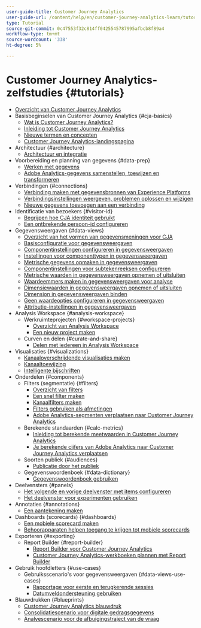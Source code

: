 ```yaml
---
user-guide-title: Customer Journey Analytics
user-guide-url: /content/help/en/customer-journey-analytics-learn/tutorials/overview.html
type: Tutorial
source-git-commit: 0c47553f32c814ff0425545787995afbcb8f89a4
workflow-type: tm+mt
source-wordcount: '338'
ht-degree: 5%

---
```



# Customer Journey Analytics-zelfstudies {#tutorials}

+ [Overzicht van Customer Journey Analytics](overview.md)
+ Basisbeginselen van Customer Journey Analytics {#cja-basics}
   + [Wat is Customer Journey Analytics?](cja-basics/what-is-customer-journey-analytics.md)
   + [Inleiding tot Customer Journey Analytics](cja-basics/understanding-customer-journey-analytics.md)
   + [Nieuwe termen en concepten](cja-basics/new-terms-and-concepts-in-cja.md)
   + [Customer Journey Analytics-landingspagina](cja-basics/customer-journey-analytics-landing-page.md)
+ Architectuur {#architecture}
   + [Architectuur en integratie](architecture/architecture-and-integrations-of-cja.md)
+ Voorbereiding en planning van gegevens {#data-prep}
   + [Werken met gegevens](data-prep/working-with-data-in-cja.md)
   + [Adobe Analytics-gegevens samenstellen, toewijzen en transformeren](data-prep/ingest-map-and-transform-adobe-analytics-data.md)
+ Verbindingen {#connections}
   + [Verbinding maken met gegevensbronnen van Experience Platforms](connections/connecting-customer-journey-analytics-to-data-sources-in-platform.md)
   + [Verbindingsinstellingen weergeven, problemen oplossen en wijzigen](connections/connections-details-experience-in-cja.md)
   + [Nieuwe gegevens toevoegen aan een verbinding](connections/add-past-data-to-an-existing-connection-in-cja.md)
+ Identificatie van bezoekers {#visitor-id}
   + [Begrijpen hoe CJA identiteit gebruikt](visitor-id/understanding-how-customer-journey-analytics-uses-identity.md)
   + [Een ontbrekende persoon-id configureren](visitor-id/configure-missing-person-id.md)
+ Gegevensweergaven {#data-views}
   + [Overzicht van het vormen van gegevensmeningen voor CJA](data-views/overview-of-configuring-data-views-for-cja.md)
   + [Basisconfiguratie voor gegevensweergaven](data-views/basic-configuration-for-data-views.md)
   + [Componentinstellingen configureren in gegevensweergaven](data-views/configuring-component-settings-in-data-views.md)
   + [Instellingen voor componenttypen in gegevensweergaven](data-views/component-type-settings-in-data-views.md)
   + [Metrische gegevens opmaken in gegevensweergaven](data-views/formatting-metrics-in-data-views.md)
   + [Componentinstellingen voor subtekenreeksen configureren](data-views/configure-substring-component-settings.md)
   + [Metrische waarden in gegevensweergaven opnemen of uitsluiten](data-views/include-or-exclude-metric-values-in-data-views.md)
   + [Waardeemmers maken in gegevensweergaven voor analyse](data-views/creating-value-buckets-in-data-views-for-analysis.md)
   + [Dimensiewaarden in gegevensweergaven opnemen of uitsluiten](data-views/include-or-exclude-dimension-values-in-data-views.md)
   + [Dimension in gegevensweergaven binden](data-views/binding-dimensions-in-data-views.md)
   + [Geen waardeopties configureren in gegevensweergaven](data-views/configure-no-value-options-in-data-views.md)
   + [Attributie-instellingen in gegevensweergaven](data-views/attribution-settings-in-data-views.md)
+ Analysis Workspace {#analysis-workspace}
   + Werkruimteprojecten {#workspace-projects}
      + [Overzicht van Analysis Workspace](analysis-workspace/workspace-projects/analysis-workspace-overview.md)
      + [Een nieuw project maken](analysis-workspace/workspace-projects/build-a-new-project.md)
   + Curven en delen {#curate-and-share}
      + [Delen met iedereen in Analysis Workspace](analysis-workspace/curate-and-share/share-with-anyone-in-analysis-workspace.md)
+ Visualisaties {#visualizations}
   + [Kanaaloverschrijdende visualisaties maken](visualizations/creating-cross-channel-visualizations-in-customer-journey-analytics.md)
   + [Kanaaltoewijzing](visualizations/cross-channel-attribution-in-customer-journey-analytics.md)
   + [Intelligente bijschriften](visualizations/intelligent-captions.md)
+ Onderdelen {#components}
   + Filters (segmentatie) {#filters}
      + [Overzicht van filters](components/filters/introduction-to-filters-in-cja.md)
      + [Een snel filter maken](components/filters/create-a-quick-filter.md)
      + [Kanaalfilters maken](components/filters/creating-cross-channel-filters-in-customer-journey-analytics.md)
      + [Filters gebruiken als afmetingen](components/filters/use-filters-as-dimensions.md)
      + [Adobe Analytics-segmenten verplaatsen naar Customer Journey Analytics](components/filters/moving-adobe-analytics-segments-to-customer-journey-analytics.md)
   + Berekende standaarden {#calc-metrics}
      + [Inleiding tot berekende meetwaarden in Customer Journey Analytics](components/calc-metrics/introduction-to-calculated-metrics-in-customer-journey-analytics.md)
      + [Je berekende cijfers van Adobe Analytics naar Customer Journey Analytics verplaatsen](components/calc-metrics/moving-your-calculated-metrics-from-adobe-analytics-to-customer-journey-analytics.md)
   + Soorten publiek {#audiences}
      + [Publicatie door het publiek](components/audiences/audience-publishing-for-cja.md)
   + Gegevenswoordenboek {#data-dictionary}
      + [Gegevenswoordenboek gebruiken](components/data-dictionary/use-data-dictionary.md)
+ Deelvensters {#panels}
   + [Het volgende en vorige deelvenster met items configureren](panels/configure-next-previous-item-panel.md)
   + [Het deelvenster voor experimenten gebruiken](panels/use-the-experimentation-panel.md)
+ Annotaties {#annotations}
   + [Een aantekening maken](components/create-an-annotation.md)
+ Dashboards (scorecards) {#dashboards}
   + [Een mobiele scorecard maken](dashboards/create-a-mobile-scorecard.md)
   + [Behoorapparaten helpen toegang te krijgen tot mobiele scorecards](dashboards/assist-executives-to-access-mobile-scorecards.md)
+ Exporteren {#exporting}
   + Report Builder {#report-builder}
      + [Report Builder voor Customer Journey Analytics](exporting/report-builder/report-builder-for-customer-journey-analytics.md)
      + [Customer Journey Analytics-werkboeken plannen met Report Builder](exporting/report-builder/schedule-cja-workbooks-using-report-builder.md)
+ Gebruik hoofdletters {#use-cases}
   + Gebruiksscenario&#39;s voor gegevensweergaven {#data-views-use-cases}
      + [Rapportage voor eerste en terugkerende sessies](use-cases/data-views-use-cases/first-time-and-returning-sessions.md)
      + [Datumveldondersteuning gebruiken](use-cases/data-views-use-cases/leverage-date-field-support.md)
+ Blauwdrukken {#blueprints}
   + [Customer Journey Analytics blauwdruk](https://experienceleague.adobe.com/docs/blueprints-learn/architecture/customer-journey-analytics/overview.html)
   + [Consolidatiescenario voor digitale gedragsgegevens](https://experienceleague.adobe.com/docs/analytics-platform/using/cja-usecases/cross-channel.html)
   + [Analyescenario voor de afbuigingstraject van de vraag](https://experienceleague.adobe.com/docs/analytics-platform/using/cja-usecases/call-center.html?lang=en)

